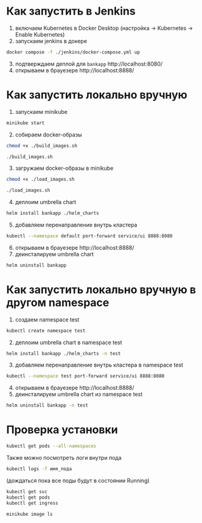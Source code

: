 # Как запустить в Jenkins
1. включаем Kubernetes в Docker Desktop (настройка → Kubernetes → Enable Kubernetes)
2. запускаем jenkins в докере
```bash
docker compose -f ./jenkins/docker-compose.yml up
```
3. подтверждаем деплой для `bankapp` http://localhost:8080/
4. открываем в брауезере http://localhost:8888/

# Как запустить локально вручную
1. запускаем minikube
```bash
minikube start
```
2. собираем docker-образы
```bash
chmod +x ./build_images.sh
```
```bash
./build_images.sh
```
3. загружаем docker-образы в minikube
```bash
chmod +x ./load_images.sh
```
```bash
./load_images.sh
```
4. деплоим umbrella chart
```bash
helm install bankapp ./helm_charts
```
5. добавляем перенаправление внутрь кластера
```bash
kubectl --namespace default port-forward service/ui 8888:8080
```
6. открываем в брауезере http://localhost:8888/
7. деинсталируем umbrella chart
```bash
helm uninstall bankapp
```

# Как запустить локально вручную в другом namespace
1. создаем namespace test
```bash
kubectl create namespace test
```
2. деплоим umbrella chart в namespace test
```bash
helm install bankapp ./helm_charts -n test
```
3. добавляем перенаправление внутрь кластера в namespace test
```bash
kubectl --namespace test port-forward service/ui 8888:8080
```
4. открываем в брауезере http://localhost:8888/
5. деинсталируем umbrella chart из namespace test
```bash
helm uninstall bankapp -n test
```

# Проверка установки
```bash
kubectl get pods --all-namespaces
``` 
Также можно посмотреть логи внутри пода
```bash
kubectl logs -f имя_пода
```
(дождаться пока все поды будут в состоянии Running)
```bash
kubectl get svc
kubectl get pods
kubectl get ingress
```
```bash
minikube image ls
```